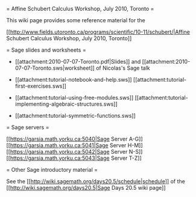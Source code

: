 = Affine Schubert Calculus Workshop, July 2010, Toronto =

This wiki page provides some reference material for the

[[http://www.fields.utoronto.ca/programs/scientific/10-11/schubert/|Affine Schubert Calculus Workshop, July 2010, Toronto]]

= Sage slides and worksheets =

 * [[attachment:2010-07-07-Toronto.pdf|Slides]] and [[attachment:2010-07-07-Toronto.sws|worksheet]] of Nicolas's Sage talk

 * [[attachment:tutorial-notebook-and-help.sws]] [[attachment:tutorial-first-exercises.sws]]

 * [[attachment:tutorial-using-free-modules.sws]] [[attachment:tutorial-implementing-algebraic-structures.sws]]

 * [[attachment:tutorial-symmetric-functions.sws]]

= Sage servers =

[[https://garsia.math.yorku.ca:5040|Sage Server A-G]]
[[https://garsia.math.yorku.ca:5041|Sage Server H-M]]
[[https://garsia.math.yorku.ca:5042|Sage Server N-S]]
[[https://garsia.math.yorku.ca:5043|Sage Server T-Z]]

= Other Sage introductory material =

See the [[http://wiki.sagemath.org/days20.5/schedule|schedule]] of the
[[http://wiki.sagemath.org/days20.5|Sage Days 20.5 wiki page]]
